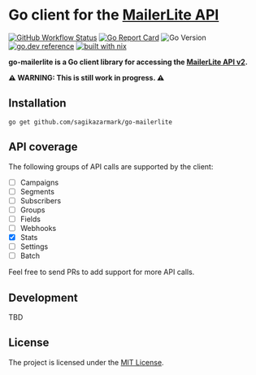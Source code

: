 # Go client for the [MailerLite API](https://developers.mailerlite.com)

[![GitHub Workflow Status](https://img.shields.io/github/workflow/status/sagikazarmark/go-mailerlite/CI?style=flat-square)](https://github.com/sagikazarmark/go-mailerlite/actions?query=workflow%3ACI)
[![Go Report Card](https://goreportcard.com/badge/github.com/sagikazarmark/go-mailerlite?style=flat-square)](https://goreportcard.com/report/github.com/sagikazarmark/go-mailerlite)
![Go Version](https://img.shields.io/badge/go%20version-%3E=1.18-61CFDD.svg?style=flat-square)
[![go.dev reference](https://img.shields.io/badge/go.dev-reference-007d9c?logo=go&logoColor=white&style=flat-square)](https://pkg.go.dev/mod/github.com/sagikazarmark/go-mailerlite)
[![built with nix](https://img.shields.io/badge/builtwith-nix-7d81f7?style=flat-square)](https://builtwithnix.org)

**go-mailerlite is a Go client library for accessing the [MailerLite API v2](https://developers.mailerlite.com).**

**⚠️ WARNING: This is still work in progress. ⚠️**


## Installation

```shell
go get github.com/sagikazarmark/go-mailerlite
```


## API coverage

The following groups of API calls are supported by the client:

- [ ] Campaigns
- [ ] Segments
- [ ] Subscribers
- [ ] Groups
- [ ] Fields
- [ ] Webhooks
- [x] Stats
- [ ] Settings
- [ ] Batch

Feel free to send PRs to add support for more API calls.


## Development

TBD


## License

The project is licensed under the [MIT License](LICENSE).
